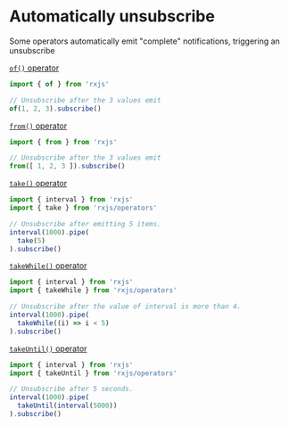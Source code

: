 # Automatically unsubscribe

Some operators automatically emit "complete" notifications, triggering an unsubscribe

[`of()` operator](https://rxjs-dev.firebaseapp.com/api/index/function/of)

```js
import { of } from 'rxjs'

// Unsubscribe after the 3 values emit
of(1, 2, 3).subscribe()
```

[`from()` operator](https://rxjs-dev.firebaseapp.com/api/index/function/from)

```js
import { from } from 'rxjs'

// Unsubscribe after the 3 values emit
from([ 1, 2, 3 ]).subscribe()
```

[`take()` operator](https://rxjs-dev.firebaseapp.com/api/operators/take)

```js
import { interval } from 'rxjs'
import { take } from 'rxjs/operators'

// Unsubscribe after emitting 5 items.
interval(1000).pipe(
  take(5)
).subscribe()
```

[`takeWhile()` operator](https://rxjs-dev.firebaseapp.com/api/operators/takeWhile)

```js
import { interval } from 'rxjs'
import { takeWhile } from 'rxjs/operators'

// Unsubscribe after the value of interval is more than 4.
interval(1000).pipe(
  takeWhile((i) => i < 5)
).subscribe()
```

[`takeUntil()` operator](https://rxjs-dev.firebaseapp.com/api/operators/takeUntil)

```js
import { interval } from 'rxjs'
import { takeUntil } from 'rxjs/operators'

// Unsubscribe after 5 seconds.
interval(1000).pipe(
  takeUntil(interval(5000))
).subscribe()
```

